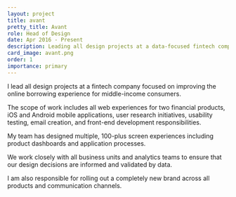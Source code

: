 ```yaml
---
layout: project
title: avant
pretty_title: Avant
role: Head of Design
date: Apr 2016 - Present
description: Leading all design projects at a data-focused fintech company that makes it easier for middle-income consumers to borrow money online.
card_image: avant.png
order: 1
importance: primary
---
```


<p>I lead all design projects at a fintech company focused on improving the online borrowing experience for middle-income consumers.</p>

<p>The scope of work includes all web experiences for two financial products, iOS and Android mobile applications, user research initiatives, usability testing, email creation, and front-end development responsibilities.</p>

<p>My team has designed multiple, 100-plus screen experiences including product dashboards and application processes.</p>

<p>We work closely with all business units and analytics teams to ensure that our design decisions are informed and validated by data.</p>

<p>I am also responsible for rolling out a completely new brand across all products and communication channels.</p>